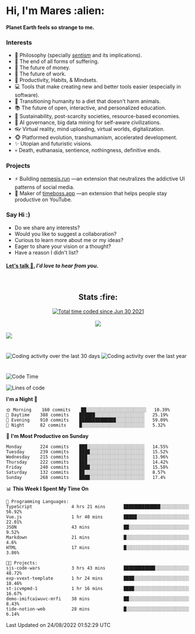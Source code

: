 <h1>Hi, I'm Mares :alien:</h1>

#### Planet Earth feels so strange to me.

### **Interests**

- 🌊 Philosophy (specially [_sentism_][sentismmedium] and its implications).
- 🎯 The end of all forms of suffering.
- 💸 The future of money.
- 💼 The future of work.
- 🧠 Productivity, Habits, & Mindsets.
- 💻 Tools that make creating new and better tools easier (especially in software).
- 🥗 Transitioning humanity to a diet that doesn't harm animals.
- 📚 The future of open, interactive, and personalized education.
- 🌱 Sustainability, post-scarcity societies, resource-based economies.
- 🤖 AI governance, big data mining for self-aware civilizations.
- 👓 Virtual reality, mind uploading, virtual worlds, digitalization.
- 🐵 Platformed evolution, transhumanism, accelerated development.
- ✨ Utopian and futuristic visions.
- 💀 Death, euthanasia, sentience, nothingness, definitive ends.


### **Projects**

- ⚡ Building [nemesis.run](https://chrome.google.com/webstore/detail/nemesis-%E2%80%93-humane-design-f/blfbbifgjgikekfochleknjcopefifgo?hl=en) —an extension that neutralizes the addictive UI patterns of social media.
- 💎 Maker of [timeboss.app](https://timeboss.app) —an extension that helps people stay productive on YouTube.


### **Say Hi :)**

- Do we share any interests?
- Would you like to suggest a collaboration?
- Curious to learn more about me or my ideas?
- Eager to share your vision or a thought?
- Have a reason I didn't list?

#### [Let's talk :wave:.](mailto:mareszhar@gmail.com) _I'd love to hear from you_.

[sentismmedium]: https://medium.com/@mareszhar/born-a-prisoner-a-reflection-about-life-its-struggles-and-a-plan-to-escape-d8566ce9b026

<br>

<h2 align="center">Stats :fire:</h2>

<div align="center">
  <a href="https://wakatime.com/@cfdc0e0d-4860-4b62-9ff0-cb659185525e">
    <img src="https://wakatime.com/badge/user/cfdc0e0d-4860-4b62-9ff0-cb659185525e.svg" alt="Total time coded since Jun 30 2021" />
  </a>
</div>

<br>

<!-- 
Add or remove this: 
&dates=B1AAB3FF 
...or this...
&date_format=M%20j%5B%2C%20Y%5D
from the *streak stats URL below* if they get bugged and aren't updating: 
-->

<div align="center">
  <img src="https://github-readme-streak-stats.herokuapp.com?user=mareszhar&theme=black-ice&hide_border=true&stroke=FFFFFF15&ring=DF8FFE&fire=DF8FFE&currStreakLabel=DF8FFE&background=1A232A&currStreakNum=86FFAB&dates=B1AAB3FF&date_format=M%20j%5B%2C%20Y%5D">
</div>

<br>

<img src="https://activity-graph.herokuapp.com/graph?username=mareszhar&theme=nord&bg_color=00000000&color=979797&line=DF8FFE&point=00000000&area=true&hide_border=true">

<br>

<h1></h1>

<img src="https://wakatime.com/share/@mares/5df0ff02-9c79-41b4-b540-51dc9c65a57b.svg" alt="Coding activity over the last 30 days" />
<img src="https://wakatime.com/share/@mares/ea89ba71-f374-40af-930c-e0655909fe37.svg" alt="Coding activity over the last year" />

<h1></h1>

<!--START_SECTION:waka-->
![Code Time](http://img.shields.io/badge/Code%20Time-594%20hrs%2019%20mins-blue)

![Lines of code](https://img.shields.io/badge/From%20Hello%20World%20I%27ve%20Written-168%20Thousand%20lines%20of%20code-blue)

**I'm a Night 🦉** 

```text
🌞 Morning    160 commits    ██░░░░░░░░░░░░░░░░░░░░░░░   10.39% 
🌆 Daytime    388 commits    ██████░░░░░░░░░░░░░░░░░░░   25.19% 
🌃 Evening    910 commits    ██████████████░░░░░░░░░░░   59.09% 
🌙 Night      82 commits     █░░░░░░░░░░░░░░░░░░░░░░░░   5.32%

```
📅 **I'm Most Productive on Sunday** 

```text
Monday       224 commits    ███░░░░░░░░░░░░░░░░░░░░░░   14.55% 
Tuesday      239 commits    ████░░░░░░░░░░░░░░░░░░░░░   15.52% 
Wednesday    215 commits    ███░░░░░░░░░░░░░░░░░░░░░░   13.96% 
Thursday     222 commits    ███░░░░░░░░░░░░░░░░░░░░░░   14.42% 
Friday       240 commits    ████░░░░░░░░░░░░░░░░░░░░░   15.58% 
Saturday     132 commits    ██░░░░░░░░░░░░░░░░░░░░░░░   8.57% 
Sunday       268 commits    ████░░░░░░░░░░░░░░░░░░░░░   17.4%

```


📊 **This Week I Spent My Time On** 

```text
💬 Programming Languages: 
TypeScript               4 hrs 21 mins       ██████████████░░░░░░░░░░░   56.92% 
Vue.js                   1 hr 40 mins        █████░░░░░░░░░░░░░░░░░░░░   22.01% 
JSON                     43 mins             ██░░░░░░░░░░░░░░░░░░░░░░░   9.52% 
Markdown                 21 mins             █░░░░░░░░░░░░░░░░░░░░░░░░   4.6% 
HTML                     17 mins             █░░░░░░░░░░░░░░░░░░░░░░░░   3.86%

🐱‍💻 Projects: 
sjs-code-wars            3 hrs 43 mins       ████████████░░░░░░░░░░░░░   48.72% 
exp-vvext-template       1 hr 24 mins        ████░░░░░░░░░░░░░░░░░░░░░   18.46% 
st-icvmpmd-1             1 hr 16 mins        ████░░░░░░░░░░░░░░░░░░░░░   16.67% 
demo-imifcaiwuvc-mrfi    38 mins             ██░░░░░░░░░░░░░░░░░░░░░░░   8.43% 
tide-notion-web          28 mins             █░░░░░░░░░░░░░░░░░░░░░░░░   6.14%

```


 Last Updated on 24/08/2022 01:52:29 UTC
<!--END_SECTION:waka-->
